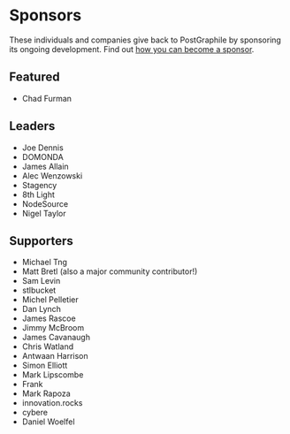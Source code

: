 # Sponsors

These individuals and companies give back to PostGraphile by sponsoring its
ongoing development. Find out [how you can become a
sponsor](https://graphile.org/sponsor/).

## Featured

- Chad Furman

## Leaders

- Joe Dennis
- DOMONDA
- James Allain
- Alec Wenzowski
- Stagency
- 8th Light
- NodeSource
- Nigel Taylor

## Supporters

- Michael Tng
- Matt Bretl (also a major community contributor!)
- Sam Levin
- stlbucket
- Michel Pelletier
- Dan Lynch
- James Rascoe
- Jimmy McBroom
- James Cavanaugh
- Chris Watland
- Antwaan Harrison
- Simon Elliott
- Mark Lipscombe
- Frank
- Mark Rapoza
- innovation.rocks
- cybere
- Daniel Woelfel
